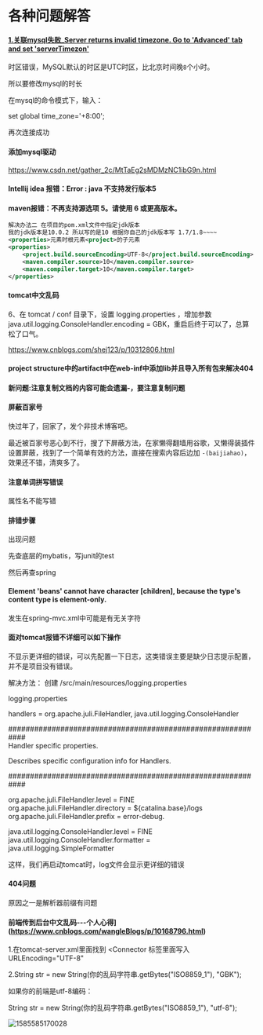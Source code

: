 # 各种问题解答

#### [1.关联mysql失败_Server returns invalid timezone. Go to 'Advanced' tab and set 'serverTimezon'](https://www.cnblogs.com/sunchunmei/p/11426758.html)



时区错误，MySQL默认的时区是UTC时区，比北京时间晚`8`个小时。

所以要修改mysql的时长

在mysql的命令模式下，输入：

set global time_zone='+8:00';

再次连接成功



#### 添加mysql驱动

https://www.csdn.net/gather_2c/MtTaEg2sMDMzNC1ibG9n.html



#### Intellij idea 报错：Error : java 不支持发行版本5

#### maven报错：不再支持源选项 5。请使用 6 或更高版本。

```xml
解决办法二 在项目的pom.xml文件中指定jdk版本
我的jdk版本是10.0.2 所以写的是10 根据你自己的jdk版本写 1.7/1.8~~~~
<properties>元素时根元素<project>的子元素
<properties>
    <project.build.sourceEncoding>UTF-8</project.build.sourceEncoding>
    <maven.compiler.source>10</maven.compiler.source>
    <maven.compiler.target>10</maven.compiler.target>
</properties>
```



#### tomcat中文乱码

6、在 tomcat / conf 目录下，设置 logging.properties ，增加参数  java.util.logging.ConsoleHandler.encoding = GBK，重启后终于可以了，总算松了口气。

https://www.cnblogs.com/shej123/p/10312806.html



#### project structure中的artifact中在web-inf中添加lib并且导入所有包来解决404

#### 新问题:注意复制文档的内容可能会遗漏-，要注意复制问题



#### 屏蔽百家号

快过年了，回家了，发个非技术博客吧。

最近被百家号恶心到不行，搜了下屏蔽方法，在家懒得翻墙用谷歌，又懒得装插件设置屏蔽，找到了一个简单有效的方法，直接在搜索内容后边加 `-(baijiahao)`，效果还不错，清爽多了。



#### 注意单词拼写错误

属性名不能写错



#### 排错步骤

出现问题

先查底层的mybatis，写junit的test

然后再查spring



#### Element 'beans' cannot have character [children], because the type's content type is element-only.

发生在spring-mvc.xml中可能是有无关字符



#### 面对tomcat报错不详细可以如下操作

不显示更详细的错误，可以先配置一下日志，这类错误主要是缺少日志提示配置，并不是项目没有错误。

解决方法：
创建 /src/main/resources/logging.properties

logging.properties 



handlers = org.apache.juli.FileHandler, java.util.logging.ConsoleHandler  

############################################################  
Handler specific properties.  

Describes specific configuration info for Handlers.  

############################################################  

org.apache.juli.FileHandler.level = FINE  
org.apache.juli.FileHandler.directory = ${catalina.base}/logs  
org.apache.juli.FileHandler.prefix = error-debug.  

java.util.logging.ConsoleHandler.level = FINE  
java.util.logging.ConsoleHandler.formatter = java.util.logging.SimpleFormatter  



这样，我们再启动tomcat时，log文件会显示更详细的错误



#### 404问题

原因之一是解析器前缀有问题



#### 前端传到后台中文乱码---个人心得](https://www.cnblogs.com/wangleBlogs/p/10168796.html)

1.在tomcat-server.xml里面找到 <Connector 标签里面写入 URLEncoding="UTF-8"

 

2.String  str = new String(你的乱码字符串.getBytes("ISO8859_1"), "GBK");

如果你的前端是utf-8编码：

String  str = new String(你的乱码字符串.getBytes("ISO8859_1"), "utf-8");

![1585585170028](C:\Users\Administrator\AppData\Roaming\Typora\typora-user-images\1585585170028.png)

